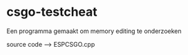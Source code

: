 # csgo-testcheat
Een programma gemaakt om memory editing te onderzoeken

source code --> ESPCSGO.cpp
